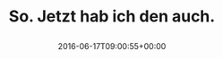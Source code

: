 ---
retweeted: false
source: <a href="https://about.twitter.com/products/tweetdeck" rel="nofollow">TweetDeck</a>
entities:
  hashtags: []
  symbols: []
  user_mentions: []
  urls:
  - url: https://t.co/mln8eVcLcP
    expanded_url: https://twitter.com/depone/status/743316955852005376
    display_url: twitter.com/depone/status/…
    indices:
    - '29'
    - '52'
display_text_range:
- '0'
- '52'
favorite_count: '1'
id_str: '743730130367897604'
truncated: false
retweet_count: '0'
id: '743730130367897604'
possibly_sensitive: false
created_at: Fri Jun 17 09:00:55 +0000 2016
favorited: false
full_text: So. Jetzt hab ich den auch.
lang: de
quote_url: https://twitter.com/depone/status/743316955852005376
tags:
- pesos/twitter
date: '2016-06-17T09:00:55+00:00'
src: https://twitter.com/bascht/status/743730130367897604
original_url: https://twitter.com/bascht/status/743730130367897604
type: twitter_tweet
text: So. Jetzt hab ich den auch.
title: 'So. Jetzt hab ich den auch.

  '

---
